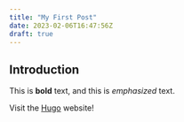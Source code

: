 ```yaml
---
title: "My First Post"
date: 2023-02-06T16:47:56Z
draft: true
---
```


## Introduction

This is **bold** text, and this is *emphasized* text.

Visit the [Hugo](https://gohugo.io) website!